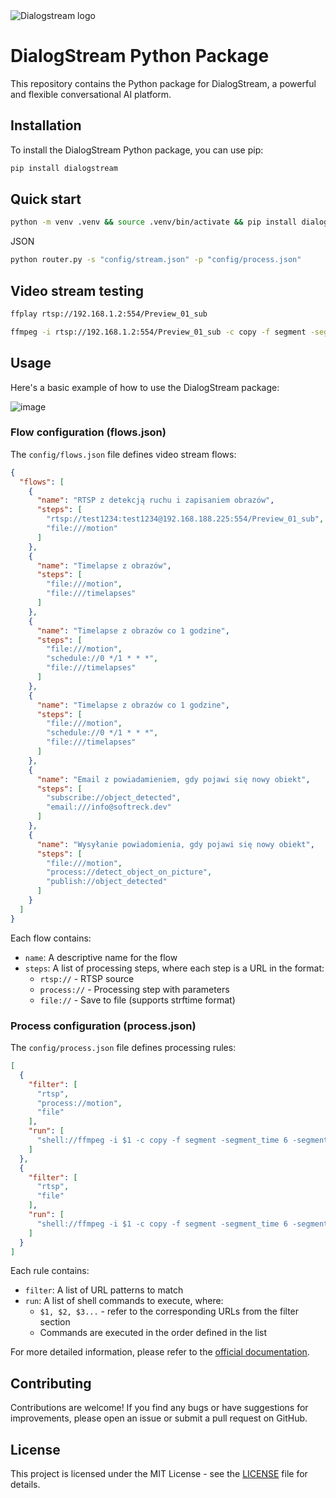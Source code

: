 <img alt="Dialogstream logo" src="https://dialogstream-com.github.io/python/dialogstream-animation.svg" />

# DialogStream Python Package

This repository contains the Python package for DialogStream, a powerful and flexible conversational AI platform.

## Installation

To install the DialogStream Python package, you can use pip:

```bash
pip install dialogstream
```

## Quick start

```bash
python -m venv .venv && source .venv/bin/activate && pip install dialogstream
```
JSON
```bash
python router.py -s "config/stream.json" -p "config/process.json"
```


## Video stream testing

```bash
ffplay rtsp://192.168.1.2:554/Preview_01_sub
```

```bash
ffmpeg -i rtsp://192.168.1.2:554/Preview_01_sub -c copy -f segment -segment_time 6 -segment_format mp4 -strftime 1 -reset_timestamps 1 "./recordings/%Y%m%d_%H.mp4" -v debug
```



## Usage

Here's a basic example of how to use the DialogStream package:

![image](https://github.com/user-attachments/assets/03a65528-9f94-423c-9fa8-4ac9ccab1cbe)


### Flow configuration (flows.json)
The `config/flows.json` file defines video stream flows:
```json
{
  "flows": [
    {
      "name": "RTSP z detekcją ruchu i zapisaniem obrazów",
      "steps": [
        "rtsp://test1234:test1234@192.168.188.225:554/Preview_01_sub",
        "file:///motion"
      ]
    },
    {
      "name": "Timelapse z obrazów",
      "steps": [
        "file:///motion",
        "file:///timelapses"
      ]
    },
    {
      "name": "Timelapse z obrazów co 1 godzine",
      "steps": [
        "file:///motion",
        "schedule://0 */1 * * *",
        "file:///timelapses"
      ]
    },
    {
      "name": "Timelapse z obrazów co 1 godzine",
      "steps": [
        "file:///motion",
        "schedule://0 */1 * * *",
        "file:///timelapses"
      ]
    },
    {
      "name": "Email z powiadamieniem, gdy pojawi się nowy obiekt",
      "steps": [
        "subscribe://object_detected",
        "email:///info@softreck.dev"
      ]
    },
    {
      "name": "Wysyłanie powiadomienia, gdy pojawi się nowy obiekt",
      "steps": [
        "file:///motion",
        "process://detect_object_on_picture",
        "publish://object_detected"
      ]
    }
  ]
}
```

Each flow contains:
- `name`: A descriptive name for the flow
- `steps`: A list of processing steps, where each step is a URL in the format:
    - `rtsp://` - RTSP source
    - `process://` - Processing step with parameters
    - `file://` - Save to file (supports strftime format)

### Process configuration (process.json)
The `config/process.json` file defines processing rules:
```json
[
  {
    "filter": [
      "rtsp",
      "process://motion",
      "file"
    ],
    "run": [
      "shell://ffmpeg -i $1 -c copy -f segment -segment_time 6 -segment_format mp4 -strftime 1 -reset_timestamps 1 $3"
    ]
  },
  {
    "filter": [
      "rtsp",
      "file"
    ],
    "run": [
      "shell://ffmpeg -i $1 -c copy -f segment -segment_time 6 -segment_format mp4 -strftime 1 -reset_timestamps 1 $2"
    ]
  }
]
```

Each rule contains:
- `filter`: A list of URL patterns to match
- `run`: A list of shell commands to execute, where:
    - `$1, $2, $3...` - refer to the corresponding URLs from the filter section
    - Commands are executed in the order defined in the list




For more detailed information, please refer to the [official documentation](https://github.com/dialogstream-com/python/tree/main/docs).

## Contributing

Contributions are welcome! If you find any bugs or have suggestions for improvements, please open an issue or submit a pull request on GitHub.

## License

This project is licensed under the MIT License - see the [LICENSE](https://github.com/dialogstream-com/python/blob/main/LICENSE) file for details.
